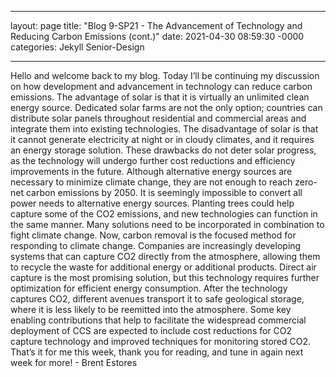 ___

layout: page
title: "Blog 9-SP21 - The Advancement of Technology and Reducing Carbon Emissions (cont.)"
date: 2021-04-30 08:59:30 -0000
categories: Jekyll Senior-Design

___

 Hello and welcome back to my blog. Today I’ll be continuing my discussion on how development and advancement in technology can reduce carbon emissions. The advantage of solar is that it is virtually an unlimited clean energy source. Dedicated solar farms are not the only option; countries can distribute solar panels throughout residential and commercial areas and integrate them into existing technologies. The disadvantage of solar is that it cannot generate electricity at night or in cloudy climates, and it requires an energy storage solution. These drawbacks do not deter solar progress, as the technology will undergo further cost reductions and efficiency improvements in the future.
 Although alternative energy sources are necessary to minimize climate change, they are not enough to reach zero-net carbon emissions by 2050. It is seemingly impossible to convert all power needs to alternative energy sources. Planting trees could help capture some of the CO2 emissions, and new technologies can function in the same manner. Many solutions need to be incorporated in combination to fight climate change.
 Now, carbon removal is the focused method for responding to climate change. Companies are increasingly developing systems that can capture CO2 directly from the atmosphere, allowing them to recycle the waste for additional energy or additional products. Direct air capture is the most promising solution, but this technology requires further optimization for efficient energy consumption. After the technology captures CO2, different avenues transport it to safe geological storage, where it is less likely to be reemitted into the atmosphere. Some key enabling contributions that help to facilitate the widespread commercial deployment of CCS are expected to include cost reductions for CO2 capture technology and improved techniques for monitoring stored CO2. 
 That’s it for me this week, thank you for reading, and tune in again next week for more! - Brent Estores 

